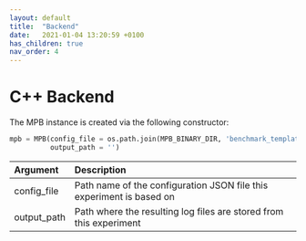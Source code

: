```yaml
---
layout: default
title:  "Backend"
date:   2021-01-04 13:20:59 +0100
has_children: true
nav_order: 4
---
```


# C++ Backend

The MPB instance is created via the following constructor:

```py
mpb = MPB(config_file = os.path.join(MPB_BINARY_DIR, 'benchmark_template.json'),
          output_path = '')
```

| Argument        | Description        |
|:----------------|:-------------------|
| config_file           | Path name of the configuration JSON file this experiment is based on |
| output_path           | Path where the resulting log files are stored from this experiment   |

